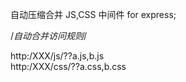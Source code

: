 自动压缩合并 JS,CSS 中间件  for express;  

/*自动合并访问规则*/  

http:/XXX/js/??a.js,b.js  
http:/XXX/css/??a.css,b.css
